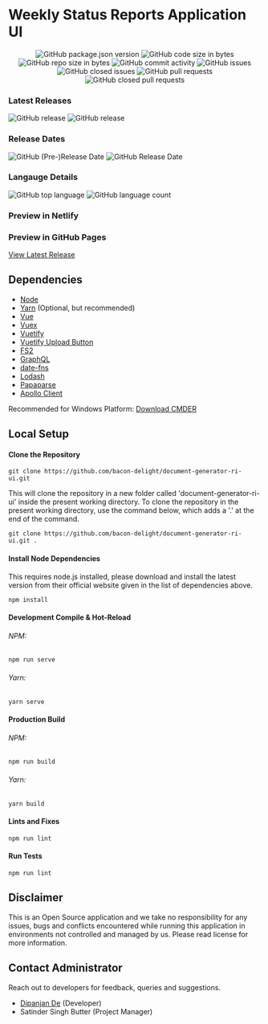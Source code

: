 # Weekly Status Reports Application UI

<p align="center">
	<img alt="GitHub package.json version" src="https://img.shields.io/github/package-json/v/bacon-delight/document-generator-ri-ui.svg?style=for-the-badge">
	<img alt="GitHub code size in bytes" src="https://img.shields.io/github/languages/code-size/bacon-delight/document-generator-ri-ui.svg?style=for-the-badge">
	<img alt="GitHub repo size in bytes" src="https://img.shields.io/github/repo-size/bacon-delight/document-generator-ri-ui.svg?style=for-the-badge">
	<img alt="GitHub commit activity" src="https://img.shields.io/github/commit-activity/m/bacon-delight/document-generator-ri-ui.svg?style=for-the-badge">
	<img alt="GitHub issues" src="https://img.shields.io/github/issues-raw/bacon-delight/document-generator-ri-ui.svg?label=Open%20Issues&style=for-the-badge">
	<img alt="GitHub closed issues" src="https://img.shields.io/github/issues-closed-raw/bacon-delight/document-generator-ri-ui.svg?label=Closed%20Issues&style=for-the-badge">
	<img alt="GitHub pull requests" src="https://img.shields.io/github/issues-pr-raw/bacon-delight/document-generator-ri-ui.svg?label=Pull%20Requests%20%28Open%29&style=for-the-badge">
	<img alt="GitHub closed pull requests" src="https://img.shields.io/github/issues-pr-closed-raw/bacon-delight/document-generator-ri-ui.svg?label=Pull%20Requests%20%28Closed%29&style=for-the-badge">
</p>

### Latest Releases
<p>
	<img alt="GitHub release" src="https://img.shields.io/github/release-pre/bacon-delight/document-generator-ri-ui.svg?label=Pre%20Release&style=for-the-badge">
	<img alt="GitHub release" src="https://img.shields.io/github/release/bacon-delight/document-generator-ri-ui.svg?style=for-the-badge">
</p>

### Release Dates
<p>
	<img alt="GitHub (Pre-)Release Date" src="https://img.shields.io/github/release-date-pre/bacon-delight/document-generator-ri-ui.svg?label=PRE%20RELEASE&style=for-the-badge">
	<img alt="GitHub Release Date" src="https://img.shields.io/github/release-date/bacon-delight/document-generator-ri-ui.svg?label=RELEASE&style=for-the-badge">
</p>

### Langauge Details
<p>
	<img alt="GitHub top language" src="https://img.shields.io/github/languages/top/bacon-delight/document-generator-ri-ui.svg?color=%23f45342&style=for-the-badge">
	<img alt="GitHub language count" src="https://img.shields.io/github/languages/count/bacon-delight/document-generator-ri-ui.svg?style=for-the-badge">
</p>

### Preview in Netlify


### Preview in GitHub Pages
[View Latest Release](https://bacon-delight.github.io/document-generator-ri-ui/)

## Dependencies


* [Node](https://nodejs.org/en/)
* [Yarn](https://yarnpkg.com/en/) (Optional, but recommended)
* [Vue](https://vuejs.org/)
* [Vuex](https://vuex.vuejs.org/)
* [Vuetify](https://vuetifyjs.com/en/)
* [Vuetify Upload Button](https://github.com/DoritoBandito/vuetify-upload-button)
* [FS2](https://www.npmjs.com/package/fs2)
* [GraphQL](https://graphql.org/)
* [date-fns](https://date-fns.org/)
* [Lodash](https://lodash.com/)
* [Papaparse](https://www.papaparse.com/)
* [Apollo Client](https://vue-apollo.netlify.com/)

Recommended for Windows Platform: [Download CMDER](https://cmder.net/)

## Local Setup

#### Clone the Repository
```
git clone https://github.com/bacon-delight/document-generator-ri-ui.git
```

This will clone the repository in a new folder called 'document-generator-ri-ui' inside the present working directory. To clone the repository in the present working directory, use the command below, which adds a '.' at the end of the command.

```
git clone https://github.com/bacon-delight/document-generator-ri-ui.git .
```

#### Install Node Dependencies
This requires node.js installed, please download and install the latest version from their official website given in the list of dependencies above.

```
npm install
```

#### Development Compile & Hot-Reload
###### NPM:

```
npm run serve
```

###### Yarn:

```
yarn serve
```

#### Production Build
###### NPM:

```
npm run build
```

###### Yarn:

```
yarn build
```

#### Lints and Fixes

```
npm run lint
```

#### Run Tests

```
npm run lint
```

## Disclaimer
This is an Open Source application and we take no responsibility for any issues, bugs and conflicts encountered while running this application in environments not controlled and managed by us. Please read license for more information.

## Contact Administrator
Reach out to developers for feedback, queries and suggestions.

* [Dipanjan De](https://dipanjande.com) (Developer)
* Satinder Singh Butter (Project Manager)